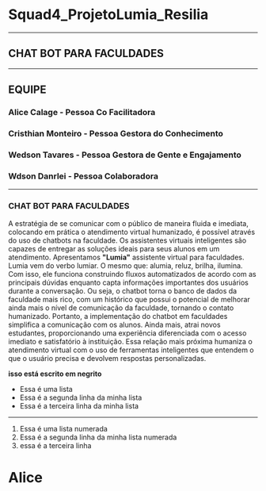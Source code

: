 # Squad4_ProjetoLumia_Resilia
---
## CHAT BOT PARA FACULDADES
---
## EQUIPE
### Alice Calage - Pessoa Co Facilitadora
### Cristhian Monteiro - Pessoa Gestora do Conhecimento
### Wedson Tavares - Pessoa Gestora de Gente e Engajamento
### Wdson Danrlei - Pessoa Colaboradora
---
### CHAT BOT PARA FACULDADES
A estratégia de se comunicar com o público de maneira fluida e imediata, colocando em prática o atendimento virtual humanizado, é possível através do uso de chatbots na faculdade. Os assistentes virtuais inteligentes são capazes de entregar as soluções ideais para seus alunos em um atendimento.
Apresentamos **"Lumia"** assistente virtual para faculdades.
Lumia vem do verbo lumiar. O mesmo que: alumia, reluz, brilha, ilumina.
Com isso, ele funciona construindo fluxos automatizados de acordo com as principais dúvidas enquanto capta informações importantes dos usuários durante a conversação.
Ou seja, o chatbot torna o banco de dados da faculdade mais rico, com um histórico que possui o potencial de melhorar ainda mais o nível de comunicação da faculdade, tornando o contato humanizado.
Portanto, a implementação do chatbot em faculdades simplifica a comunicação com os alunos.
Ainda mais, atrai novos estudantes, proporcionando uma experiência diferenciada com o acesso imediato e satisfatório à instituição.
Essa relação mais próxima humaniza o atendimento virtual com o uso de ferramentas inteligentes que entendem o que o usuário precisa e devolvem respostas personalizadas.


**isso está escrito em negrito**

- Essa é uma lista
- Essa é a segunda linha da minha lista
- Essa é a terceira linha da minha lista
---
1. Essa é uma lista numerada
2. Essa é a segunda linha da minha lista numerada
3. essa é a terceira linha
# Alice